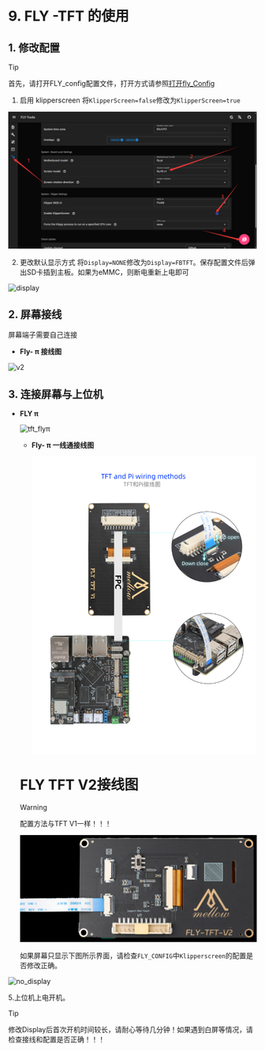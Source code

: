 # 9. FLY -TFT 的使用

## 1. 修改配置

> [!TIP]
> 首先，请打开FLY_config配置文件，打开方式请参照[打开fly_Config](/board/fly_pi/FLY_π_description2?id=_11-打开-fly_config "点击即可跳转")

1. 启用 klipperscreen 将``KlipperScreen=false``修改为``KlipperScreen=true``

![kp](../../images/boards/fly_pi/kp.png)

2. 更改默认显示方式 将``Display=NONE``修改为``Display=FBTFT``。保存配置文件后弹出SD卡插到主板。如果为eMMC，则断电重新上电即可

![display](../../images/boards/fly_pi/display.png)

## 2. 屏幕接线

屏幕端子需要自己连接

* **Fly- π 接线图**

![v2](../../images/boards/fly_pi/v2.png)



## 3. 连接屏幕与上位机

* **FLY π**

  ![tft_flyπ](../../images/boards/fly_pi/tft_flyπ.png)

  * **Fly- π 一线通接线图**

    ![tft](../../images/boards/fly_pi/tft.jpg)

  
  
  # FLY TFT V2接线图
  
  > [!Warning]
  >
  > 配置方法与TFT V1一样！！！
  
  
  
  ![pi-v2](../../images/adv/tftv2.jpg)
  
  如果屏幕只显示下图所示界面，请检查``FLY_CONFIG``中``Klipperscreen``的配置是否修改正确。

![no_display](../../images/boards/fly_pi/no_display.png)

5.上位机上电开机。

> [!TIP]
> 修改Display后首次开机时间较长，请耐心等待几分钟！如果遇到白屏等情况，请检查接线和配置是否正确！！！
